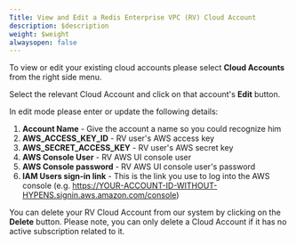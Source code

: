 ```yaml
---
Title: View and Edit a Redis Enterprise VPC (RV) Cloud Account
description: $description
weight: $weight
alwaysopen: false
---
```

To view or edit your existing cloud accounts please select **Cloud
Accounts** from the right side menu.

Select the relevant Cloud Account and click on that account's **Edit**
button.

In edit mode please enter or update the following details:

1.  **Account Name** - Give the account a name so you could recognize
    him
2.  **AWS\_ACCESS\_KEY\_ID** - RV user's AWS access key
3.  **AWS\_SECRET\_ACCESS\_KEY** - RV user's AWS secret key
4.  **AWS Console User** - RV AWS UI console user
5.  **AWS Console password** - RV AWS UI console user's password
6.  **IAM Users sign-in link** - This is the link you use to log into
    the AWS console (e.g.
    https://YOUR-ACCOUNT-ID-WITHOUT-HYPENS.signin.aws.amazon.com/console)

You can delete your RV Cloud Account from our system by clicking on the
**Delete** button. Please note, you can only delete a Cloud Account if
it has no active subscription related to it.
